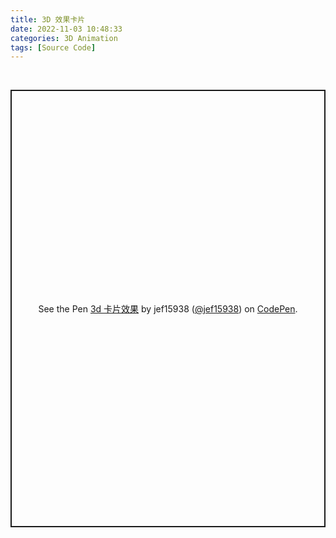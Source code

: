 ```yaml
---
title: 3D 效果卡片
date: 2022-11-03 10:48:33
categories: 3D Animation
tags: [Source Code]
---
```


<br>

<p class="codepen" data-height="700" data-default-tab="result" data-slug-hash="jOYzdaB" data-user="jef15938" style="height: 700px; box-sizing: border-box; display: flex; align-items: center; justify-content: center; border: 2px solid; margin: 1em 0; padding: 1em;">
  <span>See the Pen <a href="https://codepen.io/jef15938/pen/jOYzdaB">
  3d 卡片效果</a> by jef15938 (<a href="https://codepen.io/jef15938">@jef15938</a>)
  on <a href="https://codepen.io">CodePen</a>.</span>
</p>
<script async src="https://cpwebassets.codepen.io/assets/embed/ei.js"></script>